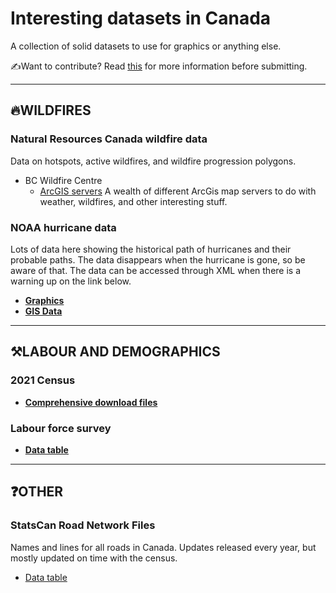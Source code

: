 # Interesting datasets in Canada
 A collection of solid datasets to use for graphics or anything else.
 
 ✍️Want to contribute? Read [this](https://github.com/dexmcmillan/cbc-datasets/blob/main/CONTRIBUTING.md) for more information before submitting.
 
<hr>

## 🔥WILDFIRES

### Natural Resources Canada wildfire data
Data on hotspots, active wildfires, and wildfire progression polygons.

* BC Wildfire Centre
    * [ArcGIS servers](https://services6.arcgis.com/ubm4tcTYICKBpist/arcgis/rest/services/)
        A wealth of different ArcGis map servers to do with weather, wildfires, and other interesting stuff.


### NOAA hurricane data
Lots of data here showing the historical path of hurricanes and their probable paths. The data disappears when the hurricane is gone, so be aware of that. The data can be accessed through XML when there is a warning up on the link below.
- **[Graphics](https://www.nhc.noaa.gov/storm_graphics/)**
- **[GIS Data](https://www.nhc.noaa.gov/gis/)**

<hr>

## ⚒️LABOUR AND DEMOGRAPHICS

### 2021 Census
- **[Comprehensive download files](https://www12.statcan.gc.ca/census-recensement/2016/dp-pd/prof/details/page_Download-Telecharger.cfm?Lang=E&Tab=1&Geo1=CD&Code1=5953&Geo2=PR&Code2=01&SearchText=&SearchType=Begins&SearchPR=01&B1=All&TABID=1&type=0)**

### Labour force survey
- **[Data table](https://www150.statcan.gc.ca/t1/tbl1/en/tv.action?pid=1410028701)**

<hr>

## ❓OTHER

### StatsCan Road Network Files
Names and lines for all roads in Canada. Updates released every year, but mostly updated on time with the census.
- [Data table](https://www150.statcan.gc.ca/n1/en/catalogue/92-500-X)
